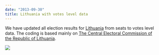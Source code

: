 ```yaml
---
date: "2013-09-30"
title: Lithuania with votes level data
---
```


We have updated all election results for [Lithuania](http://dev.parlgov.org/data/ltu/) from seats to votes level data. The coding is based mainly on [The Central Electoral Commission of the Republic of Lithuania](http://www.vrk.lt).

![](/images/parliament-european-union.jpg)
